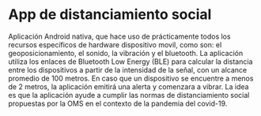# App de distanciamiento social

Aplicación Android nativa, que hace uso de prácticamente todos los recursos específicos de hardware dispositivo movil, como son: el geoposicionamiento, el sonido, la vibración y el bluetooth.
La aplicación utiliza los enlaces de Bluetooth Low Energy (BLE) para calcular la distancia entre los dispositivos a partir de la intensidad de la señal, con un alcance promedio de 100 metros.  En caso que un dispositivo se encuentre  a menos de 2 metros, la aplicación emitirá una alerta y comenzara a vibrar. La idea es que la aplicación ayude a cumplir las normas de distanciamiento social propuestas por la OMS en el contexto de la pandemia del covid-19.

